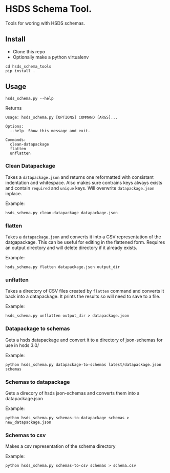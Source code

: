 # HSDS Schema Tool.

Tools for woring with HSDS schemas.


## Install

- Clone this repo
- Optionally make a python virtualenv

```
cd hsds_schema_tools
pip install .
```

## Usage

```
hsds_schema.py --help
```

Returns

```
Usage: hsds_schema.py [OPTIONS] COMMAND [ARGS]...

Options:
  --help  Show this message and exit.

Commands:
  clean-datapackage
  flatten
  unflatten
```

### Clean Datapackage

Takes a ```datapackage.json``` and returns one reformatted with consistant indentation and whitespace.
Also makes sure contrains keys always exists and contain `required` and `unique` keys.
Will overwrite `datapackage.json` inplace.

Example:
```
hsds_schema.py clean-datapackage datapackage.json
```

### flatten

Takes a ```datapackage.json``` and converts it into a CSV representation of the datgapackage.  This can be useful for editing in the flattened form.  Requires an output directory and will delete directory if it already exists.

Example:
```
hsds_schema.py flatten datapackage.json output_dir
```

### unflatten

Takes a directory of CSV files created by `flatten` command and converts it back into a datapackage. It prints the results so will need to save to a file.

Example:
```
hsds_schema.py unflatten output_dir > datapackage.json
```


### Datapackage to schemas

Gets a hsds datapackage and convert it to a directory of json-schemas for use in hsds 3.0/

Example:
```
python hsds_schema.py datapackage-to-schemas latest/datapackage.json schemas
```


### Schemas to datapackage

Gets a direcory of hsds json-schemas and converts them into a datapackage.json

Example:
```
python hsds_schema.py schemas-to-datapackage schemas > new_datapackage.json

```

### Schemas to csv

Makes a csv representation of the schema directory

Example:
```
python hsds_schema.py schemas-to-csv schemas > schema.csv
```
